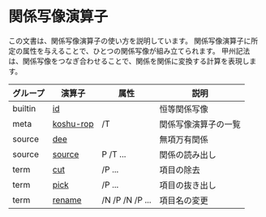 # 関係写像演算子

この文書は、関係写像演算子の使い方を説明しています。
関係写像演算子に所定の属性を与えることで、ひとつの関係写像が組み立てられます。
甲州記法は、関係写像をつなぎ合わせることで、関係を関係に変換する計算を表現します。

| グループ | 演算子 | 属性 | 説明 |
|----------|--------|------|------|
| builtin | [id](builtin/id/README.md) |  | 恒等関係写像 |
| meta | [koshu-rop](meta/koshu-rop/README.md) | /T | 関係写像演算子の一覧 |
| source | [dee](source/dee/README.md) |  | 無項万有関係 |
| source | [source](source/source/README.md) | P /T ... | 関係の読み出し |
| term | [cut](term/cut/README.md) | /P ... | 項目の除去 |
| term | [pick](term/pick/README.md) | /P ... | 項目の抜き出し |
| term | [rename](term/rename/README.md) | /N /P /N /P ... | 項目名の変更 |
